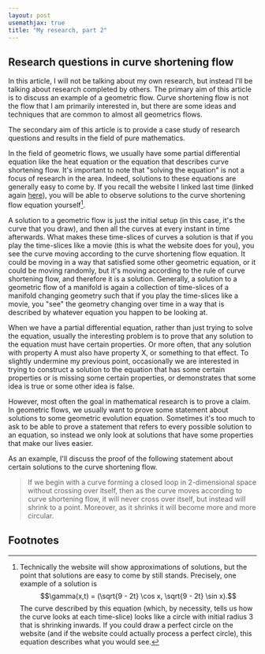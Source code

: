```yaml
---
layout: post
usemathjax: true
title: "My research, part 2"
---
```


## Research questions in curve shortening flow

In this article, I will not be talking about my own research, but instead I'll be talking about research completed by others.
The primary aim of this article is to discuss an example of a geometric flow.
Curve shortening flow is not the flow that I am primarily interested in, but there are some ideas and techniques that are common to almost all geometrics flows.

The secondary aim of this article is to provide a case study of research questions and results in the field of pure mathematics.

In the field of geometric flows, we usually have some partial differential equation like the heat equation or the equation that describes curve shortening flow.
It's important to note that "solving the equation" is not a focus of research in the area.
Indeed, solutions to these equations are generally easy to come by.
If you recall the website I linked last time (linked again [here](https://a.carapetis.com/csf/)), you will be able to observe solutions to the curve shortening flow equation yourself[^solutions].

A solution to a geometric flow is just the initial setup (in this case, it's the curve that you draw), and then all the curves at every instant in time afterwards.
What makes these time-slices of curves a solution is that if you play the time-slices like a movie (this is what the website does for you), you see the curve moving according to the curve shortening flow equation.
It could be moving in a way that satisfied some other geometric equation, or it could be moving randomly, but it's moving according to the rule of curve shortening flow, and therefore it is a solution.
Generally, a solution to a geometric flow of a manifold is again a collection of time-slices of a manifold changing geometry such that if you play the time-slices like a movie, you "see" the geometry changing over time in a way that is described by whatever equation you happen to be looking at.

When we have a partial differential equation, rather than just trying to solve the equation, usually the interesting problem is to prove that any solution to the equation must have certain properties.
Or more often, that any solution with property A must also have property X, or something to that effect.
To slightly undermine my previous point, occasionally we are interested in trying to construct a solution to the equation that has some certain properties or is missing some certain properties, or demonstrates that some idea is true or some other idea is false.

However, most often the goal in mathematical research is to prove a claim.
In geometric flows, we usually want to prove some statement about solutions to some geometric evolution equation.
Sometimes it's too much to ask to be able to prove a statement that refers to every possible solution to an equation, so instead we only look at solutions that have some properties that make our lives easier.

As an example, I'll discuss the proof of the following statement about certain solutions to the curve shortening flow.

> If we begin with a curve forming a closed loop in 2-dimensional space without crossing over itself, then as the curve moves according to curve shortening flow, it will never cross over itself, but instead will shrink to a point.
> Moreover, as it shrinks it will become more and more circular.



## Footnotes

[^solutions]: Technically the website will show approximations of solutions, but the point that solutions are easy to come by still stands.
    Precisely, one example of a solution is $$\gamma(x,t) = (\sqrt{9 - 2t} \cos x, \sqrt{9 - 2t} \sin x).$$
    The curve described by this equation (which, by necessity, tells us how the curve looks at each time-slice) looks like a circle with initial radius 3 that is shrinking inwards.
    If you could draw a perfect circle on the website (and if the website could actually process a perfect circle), this equation describes what you would see.
